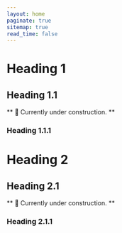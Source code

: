 ```yaml
---
layout: home
paginate: true
sitemap: true
read_time: false
---
```


# Heading 1
## Heading 1.1
  ** 🚧 Currently under construction. **
### Heading 1.1.1

# Heading 2

## Heading 2.1

  ** 🚧 Currently under construction. **

### Heading 2.1.1
